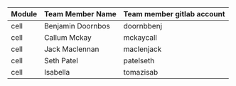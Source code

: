 
| Module | Team Member Name | Team member gitlab account |
| ------ | ------ | ------|
| cell | Benjamin Doornbos | doornbbenj |
| cell | Callum Mckay | mckaycall |
| cell | Jack Maclennan | maclenjack |
| cell | Seth Patel | patelseth |
| cell | Isabella | tomazisab |